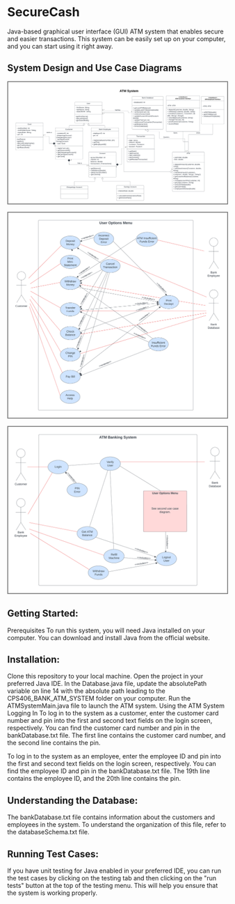# SecureCash

Java-based graphical user interface (GUI) ATM system that enables secure and easier transactions. This system can be easily set up on your computer, and you can start using it right away.

## System Design and Use Case Diagrams

<p align="center">
  <kbd>
    <img src="./ATM_System.png" alt="Alt Text" width="700" style="border: 2px solid gray">
  </kbd>
</p>

<p align="center">
  <kbd>
    <img src="./Use_Case_Diagram_-_Main_Menu.png" alt="Alt Text" width="700" style="border: 2px solid gray">
  </kbd>
</p>

<p align="center">
  <kbd>
    <img src="./Use_Case_Diagram_Submenu.png" alt="Alt Text" width="700" style="border: 2px solid gray">
  </kbd>
</p>

## Getting Started:
Prerequisites
To run this system, you will need Java installed on your computer. You can download and install Java from the official website.

## Installation:
Clone this repository to your local machine.
Open the project in your preferred Java IDE.
In the Database.java file, update the absolutePath variable on line 14 with the absolute path leading to the CPS406_BANK_ATM_SYSTEM folder on your computer.
Run the ATMSystemMain.java file to launch the ATM system.
Using the ATM System
Logging In
To log in to the system as a customer, enter the customer card number and pin into the first and second text fields on the login screen, respectively. You can find the customer card number and pin in the bankDatabase.txt file. The first line contains the customer card number, and the second line contains the pin.

To log in to the system as an employee, enter the employee ID and pin into the first and second text fields on the login screen, respectively. You can find the employee ID and pin in the bankDatabase.txt file. The 19th line contains the employee ID, and the 20th line contains the pin.

## Understanding the Database:
The bankDatabase.txt file contains information about the customers and employees in the system. To understand the organization of this file, refer to the databaseSchema.txt file.

## Running Test Cases:
If you have unit testing for Java enabled in your preferred IDE, you can run the test cases by clicking on the testing tab and then clicking on the "run tests" button at the top of the testing menu. This will help you ensure that the system is working properly.
